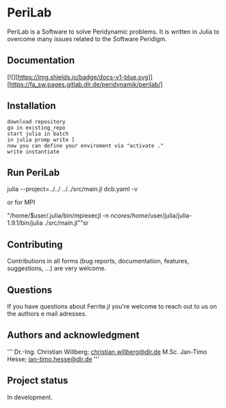 <!--
SPDX-FileCopyrightText: 2023 Christian Willberg <christian.willberg@dlr.de>, Jan-Timo Hesse <jan-timo.hesse@dlr.de>

SPDX-License-Identifier: BSD-3-Clause
-->

# PeriLab
PeriLab is a Software to solve Peridynamic problems. It is written in Julia to overcome many issues related to the Software Peridigm.

## Documentation

[![][https://img.shields.io/badge/docs-v1-blue.svg]][https://fa_sw.pages.gitlab.dlr.de/peridynamik/perilab/]

## Installation
```
download repository
go in existing_repo
start julia in batch
in julia promp write ]
now you can define your enviroment via "activate ."
write instantiate
```

## Run PeriLab

julia --project=../../ ../../src/main.jl dcb.yaml -v

or for MPI

 "/home/$user/.julia/bin/mpiexecjl  -n $ncores /home/$user/julia/julia-1.9.1/bin/julia ./src/main.jl""sr

## Contributing

Contributions in all forms (bug reports, documentation, features, suggestions, ...) are very
welcome. 

## Questions
If you have questions about Ferrite.jl you're welcome to reach out to us on the authors e mail adresses.
## Authors and acknowledgment
'''
Dr.-Ing. Christian Willberg; christian.willberg@dlr.de
M.Sc. Jan-Timo Hesse; jan-timo.hesse@dlr.de
'''
## Project status
In development.
